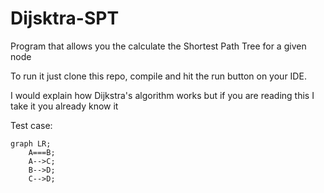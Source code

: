 # Dijsktra-SPT
Program that allows you the calculate the Shortest Path Tree for a given node

To run it just clone this repo, compile and hit the run button on your IDE.

I would explain how Dijkstra's algorithm works but if you are reading this I take it you already know it

Test case:

```mermaid
graph LR;
    A===B;
    A-->C;
    B-->D;
    C-->D;
```
